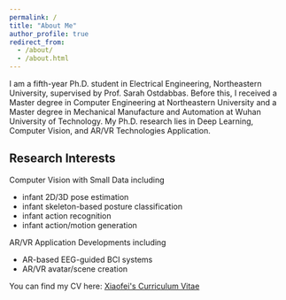 ```yaml
---
permalink: /
title: "About Me"
author_profile: true
redirect_from: 
  - /about/
  - /about.html
---
```


I am a fifth-year Ph.D. student in Electrical Engineering, Northeastern University, supervised by Prof. Sarah Ostdabbas. Before this, I received a Master degree in Computer Engineering at Northeastern University and a Master degree in Mechanical Manufacture and Automation at Wuhan University of Technology. My Ph.D. research lies in Deep Learning, Computer Vision, and AR/VR Technologies Application. 


Research Interests
---
Computer Vision with Small Data including
- infant 2D/3D pose estimation
- infant skeleton-based posture classification
- infant action recognition
- infant action/motion generation

AR/VR Application Developments including
- AR-based EEG-guided BCI systems
- AR/VR avatar/scene creation


You can find my CV here: [Xiaofei's Curriculum Vitae](../assets/CV_Xiaofei_Huang_2024.pdf)
